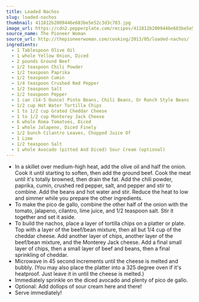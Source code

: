 ```yaml
---
title: Loaded Nachos
slug: loaded-nachos
thumbnail: 411812b2009446e683be5e52c3d3c703.jpg
image_url: https://cdn2.pepperplate.com/recipes/411812b2009446e683be5e52c3d3c703.jpg
source_name: The Pioneer Woman
source_url: http://thepioneerwoman.com/cooking/2013/05/loaded-nachos/
ingredients:
  - 1 Tablespoon Olive Oil
  - 1 whole Yellow Onion, Diced
  - 2 pounds Ground Beef
  - 1/2 teaspoon Chili Powder
  - 1/2 teaspoon Paprika
  - 1/2 teaspoon Cumin
  - 1/4 teaspoon Crushed Red Pepper
  - 1/2 teaspoon Salt
  - 1/2 teaspoon Pepper
  - 1 can (14-5 Ounce) Pinto Beans, Chili Beans, Or Ranch Style Beans
  - 1/2 cup Hot Water Tortilla Chips
  - 1 to 1/2 cup Grated Cheddar Cheese
  - 1 to 1/2 cup Monterey Jack Cheese
  - 6 whole Roma Tomatoes, Diced
  - 1 whole Jalapeno, Diced Finely
  - 1/2 bunch Cilantro Leaves, Chopped Juice Of
  - 1 Lime
  - 1/2 teaspoon Salt
  - 1 whole Avocado (pitted And Diced) Sour Cream (optional)
---
```


* In a skillet over medium-high heat, add the olive oil and half the onion. Cook it until starting to soften, then add the ground beef. Cook the meat until it's totally browned, then drain the fat. Add the chili powder, paprika, cumin, crushed red pepper, salt, and pepper and stir to combine. Add the beans and hot water and stir. Reduce the heat to low and simmer while you prepare the other ingredients.
* To make the pico de gallo, combine the other half of the onion with the tomato, jalapeno, cilantro, lime juice, and 1/2 teaspoon salt. Stir it together and set it aside.
* To build the nachos, place a layer of tortilla chips on a platter or plate. Top with a layer of the beef/bean mixture, then all but 1/4 cup of the cheddar cheese. Add another layer of chips, another layer of the beef/bean mixture, and the Monterey Jack cheese. Add a final small layer of chips, then a small layer of beef and beans, then a final sprinkling of cheddar.
* Microwave in 45 second increments until the cheese is melted and bubbly. (You may also place the platter into a 325 degree oven if it's heatproof. Just leave it in until the cheese is melted.)
* Immediately sprinkle on the diced avocado and plenty of pico de gallo.
* Optional: Add dollops of sour cream here and there!
* Serve immediately!
